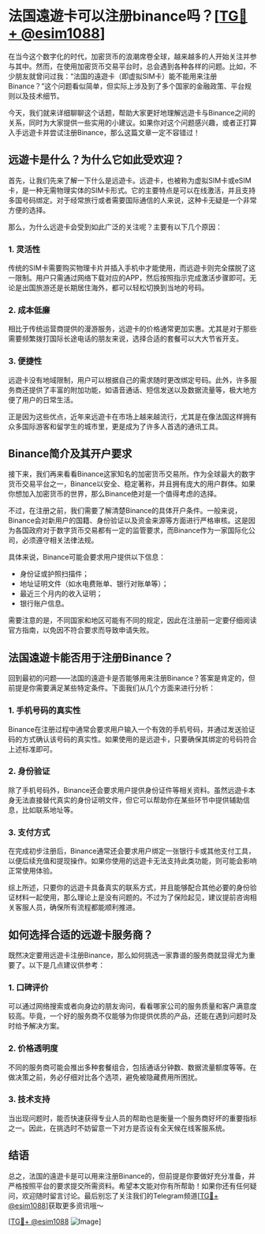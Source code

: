 # 法国遠遊卡可以注册binance吗？[[TG💪+ @esim1088](https://t.me/s/esim1088)]

在当今这个数字化的时代，加密货币的浪潮席卷全球，越来越多的人开始关注并参与其中。然而，在使用加密货币交易平台时，总会遇到各种各样的问题。比如，不少朋友就曾问过我：“法国的遠遊卡（即虚拟SIM卡）能不能用来注册Binance？”这个问题看似简单，但实际上涉及到了多个国家的金融政策、平台规则以及技术细节。

今天，我们就来详细聊聊这个话题，帮助大家更好地理解远遊卡与Binance之间的关系，同时为大家提供一些实用的小建议。如果你对这个问题感兴趣，或者正打算入手远遊卡并尝试注册Binance，那么这篇文章一定不容错过！

## 远遊卡是什么？为什么它如此受欢迎？

首先，让我们先来了解一下什么是远遊卡。远遊卡，也被称为虚拟SIM卡或eSIM卡，是一种无需物理实体的SIM卡形式。它的主要特点是可以在线激活，并且支持多国号码绑定。对于经常旅行或者需要国际通信的人来说，这种卡无疑是一个非常方便的选择。

那么，为什么远遊卡会受到如此广泛的关注呢？主要有以下几个原因：

### 1. **灵活性**  
传统的SIM卡需要购买物理卡片并插入手机中才能使用，而远遊卡则完全摆脱了这一限制。用户只需通过网络下载对应的APP，然后按照指示完成激活步骤即可。无论是出国旅游还是长期居住海外，都可以轻松切换到当地的号码。

### 2. **成本低廉**  
相比于传统运营商提供的漫游服务，远遊卡的价格通常更加实惠。尤其是对于那些需要频繁拨打国际长途电话的朋友来说，选择合适的套餐可以大大节省开支。

### 3. **便捷性**  
远遊卡没有地域限制，用户可以根据自己的需求随时更改绑定号码。此外，许多服务商还提供了丰富的附加功能，如语音通话、短信发送以及数据流量等，极大地方便了用户的日常生活。

正是因为这些优点，近年来远遊卡在市场上越来越流行，尤其是在像法国这样拥有众多国际游客和留学生的城市里，更是成为了许多人首选的通讯工具。

## Binance简介及其开户要求

接下来，我们再来看看Binance这家知名的加密货币交易所。作为全球最大的数字货币交易平台之一，Binance以安全、稳定著称，并且拥有庞大的用户群体。如果你想加入加密货币的世界，那么Binance绝对是一个值得考虑的选择。

不过，在注册之前，我们需要了解清楚Binance的具体开户条件。一般来说，Binance会对新用户的国籍、身份验证以及资金来源等方面进行严格审核。这是因为各国政府对于数字货币交易都有一定的监管要求，而Binance作为一家国际化公司，必须遵守相关法律法规。

具体来说，Binance可能会要求用户提供以下信息：
- 身份证或护照扫描件；
- 地址证明文件（如水电费账单、银行对账单等）；
- 最近三个月内的收入证明；
- 银行账户信息。

需要注意的是，不同国家和地区可能有不同的规定，因此在注册前一定要仔细阅读官方指南，以免因不符合要求而导致申请失败。

## 法国遠遊卡能否用于注册Binance？

回到最初的问题——法国的遠遊卡是否能够用来注册Binance？答案是肯定的，但前提是你需要满足某些特定条件。下面我们从几个方面来进行分析：

### 1. **手机号码的真实性**
Binance在注册过程中通常会要求用户输入一个有效的手机号码，并通过发送验证码的方式确认该号码的真实性。如果使用的是远遊卡，只要确保其绑定的号码符合上述标准即可。

### 2. **身份验证**
除了手机号码外，Binance还会要求用户提供身份证件等相关资料。虽然远遊卡本身无法直接替代真实的身份证明文件，但它可以帮助你在某些环节中提供辅助信息，比如联系地址等。

### 3. **支付方式**
在完成初步注册后，Binance通常还会要求用户绑定一张银行卡或其他支付工具，以便后续充值和提现操作。如果你使用的远遊卡无法支持此类功能，则可能会影响正常使用体验。

综上所述，只要你的远遊卡具备真实的联系方式，并且能够配合其他必要的身份验证材料一起使用，那么理论上是没有问题的。不过为了保险起见，建议提前咨询相关客服人员，确保所有流程都能顺利推进。

## 如何选择合适的远遊卡服务商？

既然决定要用远遊卡注册Binance，那么如何挑选一家靠谱的服务商就显得尤为重要了。以下是几点建议供参考：

### 1. **口碑评价**
可以通过网络搜索或者向身边的朋友询问，看看哪家公司的服务质量和客户满意度较高。毕竟，一个好的服务商不仅能够为你提供优质的产品，还能在遇到问题时及时给予解决方案。

### 2. **价格透明度**
不同的服务商可能会推出多种套餐组合，包括通话分钟数、数据流量额度等等。在做决策之前，务必仔细对比各个选项，避免被隐藏费用所困扰。

### 3. **技术支持**
当出现问题时，能否快速获得专业人员的帮助也是衡量一个服务商好坏的重要指标之一。因此，在挑选时不妨留意一下对方是否设有全天候在线客服系统。

## 结语

总之，法国的遠遊卡是可以用来注册Binance的，但前提是你要做好充分准备，并严格按照平台的要求提交所需资料。希望本文能对你有所帮助！如果你还有任何疑问，欢迎随时留言讨论。最后别忘了关注我们的Telegram频道[[TG💪+ @esim1088](https://t.me/s/esim1088)]获取更多资讯哦～

[[TG💪+ @esim1088](https://t.me/s/esim1088) ![Image](https://i.postimg.cc/4NQfJmqS/Snipaste-2025-05-13-00-14-12.png)]
